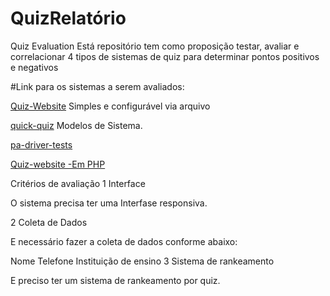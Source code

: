 # QuizRelatório
Quiz Evaluation
Está repositório tem como proposição testar, avaliar e correlacionar 4 tipos de sistemas de quiz para determinar pontos positivos e negativos


#Link para os sistemas a serem avaliados:



 [Quiz-Website](https://github.com/shagun6/Quiz-Website) Simples e configurável via arquivo 
 
 [quick-quiz](https://github.com/UrbanInstitute/quick-quiz) Modelos de Sistema.
 
 [pa-driver-tests](https://github.com/SethClydesdale/pa-driver-tests)
 
 [Quiz-website  -Em PHP](https://github.com/M-Waweru/Quiz-website)
 


Critérios de avaliação
1 Interface

O sistema precisa ter uma Interfase responsiva.

2 Coleta de Dados

E necessário fazer a coleta de dados conforme abaixo:

Nome
Telefone
Instituição de ensino
3 Sistema de rankeamento

E preciso ter um sistema de rankeamento por quiz.
